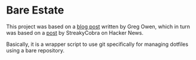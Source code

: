 # Bare Estate

This project was based on a [blog post](https://stegosaurusdormant.com/bare-git-repo/)
written by Greg Owen, which in turn was based on a
[post](https://news.ycombinator.com/item?id=11070797) by StreakyCobra on Hacker
News.

Basically, it is a wrapper script to use git specifically for managing dotfiles
using a bare repository.
